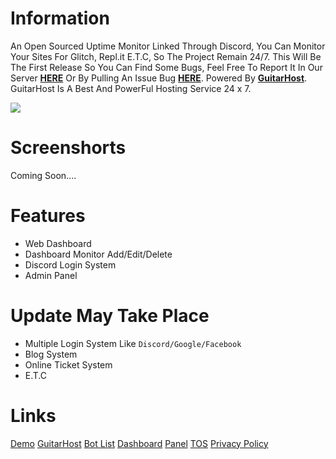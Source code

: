 # Information
An Open Sourced Uptime Monitor Linked Through Discord, You Can Monitor Your Sites For Glitch, Repl.it E.T.C, So The Project Remain 24/7. This Will Be The First Release So You Can Find Some Bugs, Feel Free To Report It In Our Server **[HERE](https://discord.gg/guitarhost)** Or By Pulling An Issue Bug **[HERE](https://github.com/GuitarHost/Uptimer/issues)**. Powered By **[GuitarHost](https://guitarhost.tech)**. GuitarHost Is A Best And PowerFul Hosting Service 24 x 7. 

<a href="https://discord.gg/guitarhost"><img src="https://invidget.switchblade.xyz/guitarhost"/></a>

# Screenshorts
Coming Soon....

# Features
 - Web Dashboard
 - Dashboard Monitor Add/Edit/Delete
 - Discord Login System
 - Admin Panel

# Update May Take Place
 - Multiple Login System Like `Discord/Google/Facebook`
 - Blog System
 - Online Ticket System
 - E.T.C

# Links
[Demo](/)
[GuitarHost](https://guitarhost.tech)
[Bot List](https://list.guitarhost.tech)
[Dashboard](https://control.guitarhost.tech)
[Panel](https://panel.guitarhost.tech)
[TOS](https://guitarhost.tech/tos)
[Privacy Policy](https://guitarhost.tech/privacy-police)